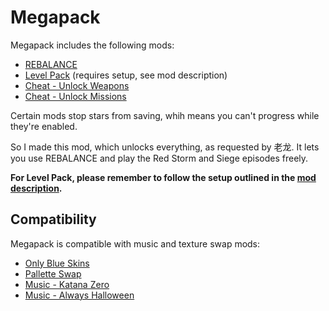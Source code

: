 # Megapack

Megapack includes the following mods:

- [REBALANCE](https://steamcommunity.com/sharedfiles/filedetails/?id=1973847853)
- [Level Pack](https://steamcommunity.com/sharedfiles/filedetails/?id=1980275432) (requires setup, see mod description)
- [Cheat - Unlock Weapons](https://steamcommunity.com/sharedfiles/filedetails/?id=1967533005)
- [Cheat - Unlock Missions](https://steamcommunity.com/sharedfiles/filedetails/?id=1967532587)

Certain mods stop stars from saving, whih means you can't progress while they're enabled.

So I made this mod, which unlocks everything, as requested by 老龙. It lets you use REBALANCE and play the Red Storm and Siege episodes freely.

__For Level Pack, please remember to follow the setup outlined in the [mod description](https://steamcommunity.com/sharedfiles/filedetails/?id=1980275432).__

## Compatibility

Megapack is compatible with music and texture swap mods:

- [Only Blue Skins](https://steamcommunity.com/sharedfiles/filedetails/?id=1972083887)
- [Pallette Swap](https://steamcommunity.com/sharedfiles/filedetails/?id=1968516872)
- [Music - Katana Zero](https://steamcommunity.com/sharedfiles/filedetails/?id=1978717509)
- [Music - Always Halloween](https://steamcommunity.com/sharedfiles/filedetails/?id=1978758119)
